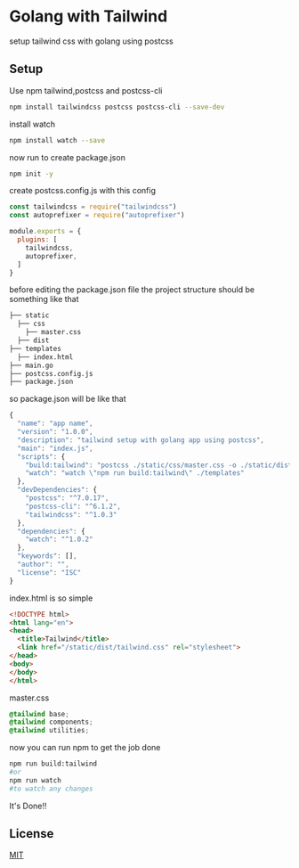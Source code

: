 # Golang with Tailwind

setup tailwind css with golang using postcss

## Setup

Use npm tailwind,postcss and postcss-cli 

```bash
npm install tailwindcss postcss postcss-cli --save-dev
```
install watch

```bash
npm install watch --save
```
now run to create package.json
```bash
npm init -y
```
create postcss.config.js with this config
```js
const tailwindcss = require("tailwindcss")
const autoprefixer = require("autoprefixer")

module.exports = {
  plugins: [
    tailwindcss,
    autoprefixer,
  ]
}
```
before editing the package.json file the project structure should be something like that
```bash
├── static
  ├── css
    ├── master.css
  ├── dist
├── templates
  ├── index.html
├── main.go
├── postcss.config.js
├── package.json
```
so package.json will be like that
```js
{
  "name": "app name",
  "version": "1.0.0",
  "description": "tailwind setup with golang app using postcss",
  "main": "index.js",
  "scripts": {
    "build:tailwind": "postcss ./static/css/master.css -o ./static/dist/tailwind.css",
    "watch": "watch \"npm run build:tailwind\" ./templates"
  },
  "devDependencies": {
    "postcss": "^7.0.17",
    "postcss-cli": "^6.1.2",
    "tailwindcss": "^1.0.3"
  },
  "dependencies": {
    "watch": "^1.0.2"
  },
  "keywords": [],
  "author": "",
  "license": "ISC"
}

```
index.html is so simple
```html
<!DOCTYPE html>
<html lang="en">
<head>
  <title>Tailwind</title>
  <link href="/static/dist/tailwind.css" rel="stylesheet">
</head>
<body>
</body>
</html>
```
master.css
```css
@tailwind base;
@tailwind components;
@tailwind utilities;
```

now you can run npm to get the job done
```bash
npm run build:tailwind
#or
npm run watch
#to watch any changes
```
It's Done!!
## License
[MIT](https://choosealicense.com/licenses/mit/)